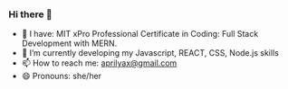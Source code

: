 ### Hi there 👋

<!--
**aprilyax/aprilyax** is a ✨ _special_ ✨ repository because its `README.md` (this file) appears on your GitHub profile.

Here are some ideas to get you started:
- 🤔 I’m looking for help with ...
- 💬 Ask me about ...
- ⚡ Fun fact: ...
- 👯 I’m looking to collaborate on ...

-->

- 🔭 I have: MIT xPro Professional Certificate in Coding: Full Stack Development with MERN.
- 🌱 I’m currently developing my Javascript, REACT, CSS, Node.js skills
- 📫 How to reach me: aprilyax@gmail.com
- 😄 Pronouns: she/her

